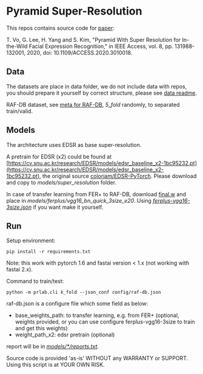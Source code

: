 # Pyramid Super-Resolution

This repos contains source code for [paper](https://ieeexplore.ieee.org/abstract/document/9143068):

T. Vo, G. Lee, H. Yang and S. Kim, "Pyramid With Super Resolution for In-the-Wild Facial Expression Recognition," in IEEE Access, vol. 8, pp. 131988-132001, 2020, doi: 10.1109/ACCESS.2020.3010018.


## Data
The datasets are place in data folder, we do not include data with repos, you should prepare it yourself by correct 
structure, please see [data readme](data/readme.txt).

RAF-DB dataset, see [meta for RAF-DB](data/raf-db/raf-db-meta.csv.png), *5_fold* randomly, to separated train/valid.

## Models
The architecture uses EDSR as base super-resolution.

A pretrain for EDSR (x2) could be found at [https://cv.snu.ac.kr/research/EDSR/models/edsr_baseline_x2-1bc95232.pt](https://cv.snu.ac.kr/research/EDSR/models/edsr_baseline_x2-1bc95232.pt),
the original source [colorjam/EDSR-PyTorch](https://github.com/colorjam/EDSR-PyTorch/blob/master/src/model/edsr.py).
Please download and copy to *models/super_resolution* folder.

In case of transfer learning from FER+ to RAF-DB, download [final.w](https://drive.google.com/file/d/1zHB7lKXqbN2np-cXdMMVNOFsWEnE494R/view?usp=sharing) and place in *models/ferplus/vgg16_bn_quick_3size_e20*.
Using *[ferplus-vgg16-3size.json](config/ferplus-vgg16-3size.json)* if you want make it yourself.

## Run
Setup environment:
    
    pip install -r requirements.txt
    
Note: this work with pytorch 1.6 and fastai version < 1.x (not working with fastai 2.x).

Command to train/test:
        
    python -m prlab.cli k_fold --json_conf config/raf-db.json 

raf-db.json is a configure file which some field as below:
- base_weights_path: to transfer learning, e.g. from FER+ (optional, weights provided, or you can use configure ferplus-vgg16-3size to
train and get this weights)
- weight_path_x2: edsr pretrain (optional)

report will be in *[models/*/reports.txt](models/raf-db/reports.txt)*.

Source code is provided 'as-is' WITHOUT any WARRANTY or SUPPORT. Using this script is at YOUR OWN RISK.
